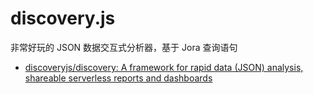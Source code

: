 discovery.js
===

非常好玩的 JSON 数据交互式分析器，基于 Jora 查询语句


- [discoveryjs/discovery: A framework for rapid data (JSON) analysis, shareable serverless reports and dashboards](https://github.com/discoveryjs/discovery)